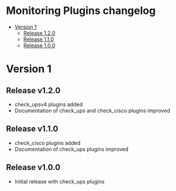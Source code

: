# Monitoring Plugins changelog

- [Version 1](#version-1)
  * [Release 1.2.0](##release-v1.2.0)
  * [Release 1.1.0](##release-v1.1.0)
  * [Release 1.0.0](##release-v1.0.0)
  
# Version 1

## Release v1.2.0
- check_upsv4 plugins added
- Documentation of check_ups and check_cisco plugins improved

## Release v1.1.0
- check_cisco plugins added
- Documentation of check_ups plugins improved

## Release v1.0.0
- Initial release with check_ups plugins